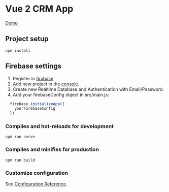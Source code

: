 # Vue 2 CRM App

[Demo](https://vue-admin-panel-oio.web.app/)

## Project setup
```
npm install
```

## Firebase settings
1.  Register in [firabase](https://firebase.google.com/)
2.  Add new project in the [console](https://console.firebase.google.com/).
3.  Create new Realtime Database and Authentication with Email/Password.
4.  Add your firebaseConfig object in src/main.js:
```js script
  firebase.initializeApp({
    yourFirebaseConfig
  })
```


### Compiles and hot-reloads for development
```
npm run serve
```

### Compiles and minifies for production
```
npm run build
```

### Customize configuration
See [Configuration Reference](https://cli.vuejs.org/config/).
